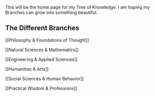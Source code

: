 This will be the home page for my Tree of Knowledge.  I am hoping my Branches can grow into something beautiful.

## The Different Branches

[[Philosophy & Foundations of Thought]]

[[Natural Sciences & Mathematics]]

[[Engineering & Applied Sciences]]

[[Humanities & Arts]]

[[Social Sciences & Human Behavior]]

[[Practical Wisdom & Professions]]
